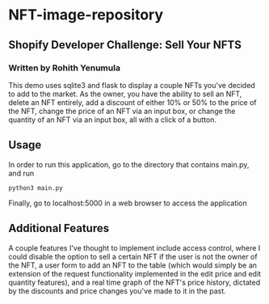 # NFT-image-repository
## Shopify Developer Challenge: Sell Your NFTS
### Written by Rohith Yenumula
This demo uses sqlite3 and flask to display a couple NFTs you've decided to add to the market. As the owner, you have the ability to sell an NFT, delete an NFT entirely, add a discount of either 10% or 50% to the price of the NFT, change the price of an NFT via an input box, or change the quantity of an NFT via an input box, all with a click of a button. 

## Usage
In order to run this application, go to the directory that contains main.py, and run

```
python3 main.py
```
Finally, go to localhost:5000 in a web browser to access the application

## Additional Features
A couple features I've thought to implement include access control, where I could disable the option to sell a certain NFT if the user is not the owner of the NFT, a user form to add an NFT to the table (which would simply be an extension of the request functionality implemented in the edit price and edit quantity features), and a real time graph of the NFT's price history, dictated by the discounts and price changes you've made to it in the past.

